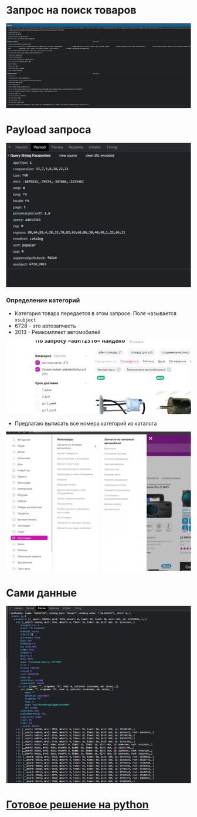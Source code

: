 # Запрос на поиск товаров
![img.png](img.png)

# Payload запроса

![img_1.png](img_1.png)

### **Определение категорий**

- Категория товара передается в этом запросе. Поле называется ```xsubject```
- 6728 - это автозапчасть
- 2013 - Ремкомплект автомобилей

![img_3.png](img_3.png)
- Предлагаю выписать все номера категорий из каталога

![img_4.png](img_4.png)

# Сами данные
![img_2.png](img_2.png)


# [Готовое решение на python](https://happypython.ru/2022/07/21/парсер-wildberries/)
